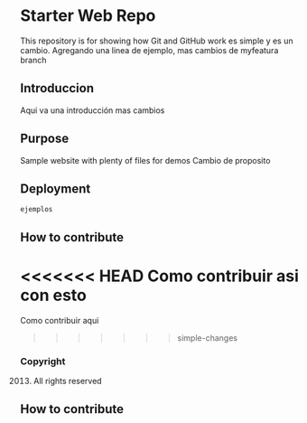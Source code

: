 # Starter Web Repo

This repository is for showing how Git and GitHub work
es simple y es un cambio. Agregando una linea de ejemplo, mas cambios
de myfeatura branch

## Introduccion
Aqui va una introducción
mas cambios

## Purpose

Sample website with plenty of files for demos
Cambio de proposito

## Deployment
	ejemplos
## How to contribute
<<<<<<< HEAD
Como contribuir asi con esto
=======
Como contribuir aqui
>>>>>>> simple-changes

### Copyright
2013. All rights reserved

## How to contribute